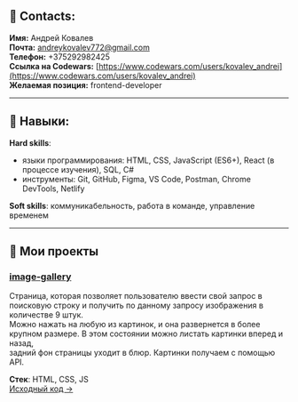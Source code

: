 ## 🧭 Contacts:

**Имя:** Андрей Ковалев  
**Почта:** andreykovalev772@gmail.com  
**Телефон:** +375292982425  
**Ссылка на Codewars:** [https://www.codewars.com/users/kovalev_andrei](https://www.codewars.com/users/kovalev_andrei)  
**Желаемая позиция:** frontend-developer  

---

## 🧰 Навыки:

**Hard skills**:  
- языки программирования: HTML, CSS, JavaScript (ES6+), React (в процессе изучения), SQL, C#  
- инструменты: Git, GitHub, Figma, VS Code, Postman, Chrome DevTools, Netlify  

**Soft skills**: коммуникабельность, работа в команде, управление временем  

---

## 🚀 Мои проекты

### [image-gallery](https://endgallery.netlify.app/)  
Страница, которая позволяет пользователю ввести свой запрос в поисковую строку и получить по данному запросу изображения в количестве 9 штук.  
Можно нажать на любую из картинок, и она развернется в более крупном размере. В этом состоянии можно листать картинки вперед и назад,  
задний фон страницы уходит в блюр. Картинки получаем с помощью API.  

**Стек**: HTML, CSS, JS  
[Исходный код →](https://github.com/andreikovalev1/ModsenTesting)
